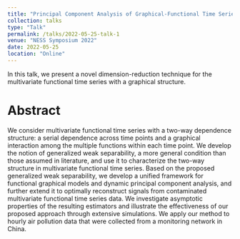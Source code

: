 ```yaml
---
title: "Principal Component Analysis of Graphical-Functional Time Series"
collection: talks
type: "Talk"
permalink: /talks/2022-05-25-talk-1
venue: "NESS Symposium 2022"
date: 2022-05-25
location: "Online"
---
```


In this talk, we present a novel dimension-reduction technique for the multivariate functional time series with a graphical structure.

Abstract
======

We consider multivariate functional time series with a two-way dependence structure: a serial dependence across time points and a graphical interaction among the multiple functions within each time point. We develop the notion of generalized weak separability, a more general condition than those assumed in literature, and use it to characterize the two-way structure in multivariate functional time series. Based on the proposed generalized weak separability, we develop a unified framework for functional graphical models and dynamic principal component analysis, and further extend it to optimally reconstruct signals from contaminated multivariate functional time series data. We investigate asymptotic properties of the resulting estimators and illustrate the effectiveness of our proposed approach through extensive simulations. We apply our method to hourly air pollution data that were collected from a monitoring network in China.
